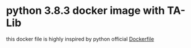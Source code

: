 # python 3.8.3 docker image with TA-Lib

this docker file is highly inspired by python official [Dockerfile][1]

[1]: https://github.com/docker-library/python/blob/208a857d963b7310cde11843f0ed8c2c9712dc09/3.8/buster/Dockerfile
